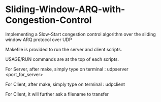 # Sliding-Window-ARQ-with-Congestion-Control
Implementing a Slow-Start congestion control algorithm over the sliding window ARQ protocol over UDP


Makefile is provided to run the server and client scripts.

USAGE/RUN commands are at the top of each scripts.

For Server, after make, simply type on terminal : udpserver <port_for_server> <dropProbability>

For Client, after make, simply type on terminal : udpclient <host> <port>

For Client, it will further ask a filename to transfer
